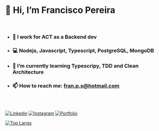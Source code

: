 # 👋 Hi, I’m Francisco Pereira
<br/>


- ### 🏢 I work for ACT as a Backend dev
- ### 💻 Nodejs, Javascript, Typescript, PostgreSQL, MongoDB
- ### 🌱 I’m currently learning Typescripy, TDD and Clean Architecture
- ### 📫 How to reach me: fran.p.s@hotmail.com
<br/>
<br/>


[![Linkedin](https://img.shields.io/badge/LinkedIn-0077B5?style=for-the-badge&logo=linkedin&logoColor=white)](https://www.linkedin.com/in/franciscop2s)
[![Instagram](https://img.shields.io/badge/Instagram-E4405F?style=for-the-badge&logo=instagram&logoColor=white)](https://www.instagram.com/franciscodevpro)
[![Portfolio](https://img.shields.io/badge/Portfolio-255E63?style=for-the-badge&logo=About.me&logoColor=white)](https://franciscodevpro.github.io/franciscodev_profile)





[![Top Langs](https://github-readme-stats.vercel.app/api/top-langs/?username=franciscodevpro&layout=compact&text_color=daf7dc&bg_color=151515)](https://github.com/franciscodevpro)

<!---
franciscodevpro/franciscodevpro is a ✨ special ✨ repository because its `README.md` (this file) appears on your GitHub profile.
You can click the Preview link to take a look at your changes.
--->
